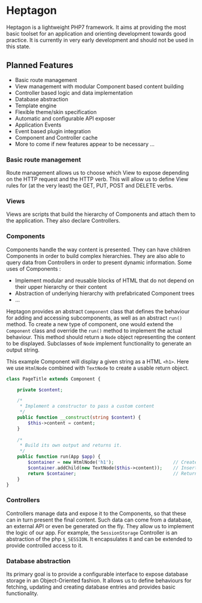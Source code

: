 # Heptagon
Heptagon is a lightweight PHP7 framework. It aims at providing the most basic toolset for an application and orienting development towards good practice.
It is currently in very early development and should not be used in this state.

## Planned Features
- Basic route management
- View management with modular Component based content building
- Controller based logic and data implementation
- Database abstraction
- Template engine
- Flexible theme/skin specification
- Automatic and configurable API exposer
- Application Events
- Event based plugin integration
- Component and Controller cache
- More to come if new features appear to be necessary ...

### Basic route management
Route management allows us to choose which View to expose depending on the HTTP request and the HTTP verb.
This will allow us to define View rules for (at the very least) the GET, PUT, POST and DELETE verbs.

### Views
Views are scripts that build the hierarchy of Components and attach them to the application. They also declare Controllers.

### Components
Components handle the way content is presented. They can have children Components in order to build complex hierarchies. They are also able to query data from Controllers in order to present dynamic information.
Some uses of Components :
- Implement modular and reusable blocks of HTML that do not depend on their upper hierarchy or their content
- Abstraction of underlying hierarchy with prefabricated Component trees
- ...

Heptagon provides an abstract `Component` class that defines the behaviour for adding and accessing subcomponents, as well as an abstract `run()` method.
To create a new type of component, one would extend the `Component` class and override the `run()` method to implement the actual behaviour. This method should return a `Node` object representing the content to be displayed. 
Subclasses of `Node` implement functionality to generate an output string.

This example Component will display a given string as a HTML `<h1>`. Here we use `HtmlNode` combined with `TextNode` to create a usable return object.

```php
class PageTitle extends Component {

    private $content;

    /*
     * Implement a constructor to pass a custom content
     */
    public function __construct(string $content) {
        $this->content = content;
    }
    
    /*
     * Build its own output and returns it.
     */
    public function run(App $app) {
        $container = new HtmlNode('h1');                      // Create an HTML <h1>
        $container.addChild(new TextNode($this->content));    // Insert text
        return $container;                                    // Return it back to the calling Component
    }
}
```

### Controllers
Controllers manage data and expose it to the Components, so that these can in turn present the final content.
Such data can come from a database, an external API or even be generated on the fly.
They allow us to implement the logic of our app.
For example, the `SessionStorage` Controller is an abstraction of the php `$_SESSION`. It encapsulates it and can be extended to provide controlled access to it.

### Database abstraction
Its primary goal is to provide a configurable interface to expose database storage in an Object-Oriented fashion.
It allows us to define behaviours for fetching, updating and creating database entries and provides basic functionality.
